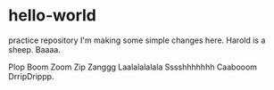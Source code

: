 # hello-world
practice repository
I'm making some simple changes here. Harold is a sheep. Baaaa. 


Plop
Boom
Zoom
Zip
Zanggg
Laalalalalala
Sssshhhhhhh
Caabooom
DrripDrippp.
